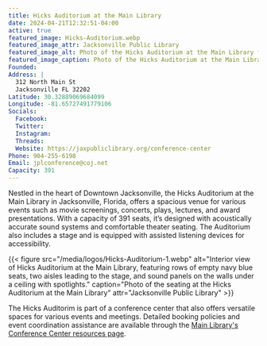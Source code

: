 ```yaml
---
title: Hicks Auditorium at the Main Library
date: 2024-04-21T12:32:51-04:00
active: true
featured_image: Hicks-Auditorium.webp
featured_image_attr: Jacksonville Public Library
featured_image_alt: Photo of the Hicks Auditorium at the Main Library facing the stage with the audience seats in the foreground
featured_image_caption: Photo of the Hicks Auditorium at the Main Library
Founded: 
Address: |
  312 North Main St
  Jacksonville FL 32202
Latitude: 30.32889069684099
Longitude: -81.65727491779106
Socials: 
  Facebook: 
  Twitter: 
  Instagram: 
  Threads:
  Website: https://jaxpubliclibrary.org/conference-center
Phone: 904-255-6198
Email: jplconference@coj.net
Capacity: 391
---
```

Nestled in the heart of Downtown Jacksonville, the Hicks Auditorium at the Main Library in Jacksonville, Florida, offers a spacious venue for various events such as movie screenings, concerts, plays, lectures, and award presentations. With a capacity of 391 seats, it’s designed with acoustically accurate sound systems and comfortable theater seating. The Auditorium also includes a stage and is equipped with assisted listening devices for accessibility. 

{{< figure src="/media/logos/Hicks-Auditorium-1.webp" alt="Interior view of Hicks Auditorium at the Main Library, featuring rows of empty navy blue seats, two aisles leading to the stage, and sound panels on the walls under a ceiling with spotlights." caption="Photo of the seating at the Hicks Auditorium at the Main Library" attr="Jacksonville Public Library" >}}

The Hicks Auditorim is part of a conference center that also offers versatile spaces for various events and meetings. Detailed booking policies and event coordination assistance are available through the [Main Library's Conference Center resources​ page](https://jaxpubliclibrary.org/conference-center).
